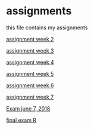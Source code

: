 # assignments
this file contains my assignments

[assignment week 2](https://github.com/bushbush40/assignments/blob/master/assignmentweek2-2.ipynb)

[assignment week 3](https://github.com/bushbush40/assignments/blob/master/assignment3Boaz.ipynb)

[assignment week 4](https://github.com/bushbush40/assignments/blob/master/assignment4.ipynb)

[assignment week 5]()
 
[assignment week 6]()

[assignment week 7]()

[Exam june 7, 2018](https://github.com/bushbush40/assignments/blob/master/exam_june_7_2018.ipynb)

[final exam R]()
